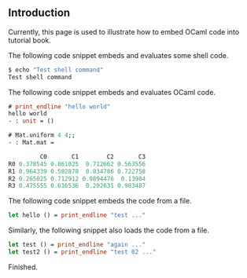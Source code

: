 Introduction
-----------------------------------------------------------

Currently, this page is used to illustrate how to embed OCaml code into tutorial book.

The following code snippet embeds and evaluates some shell code.

```sh
$ echo "Test shell command"
Test shell command
```

The following code snippet embeds and evaluates OCaml code.

```ocaml
# print_endline "hello world"
hello world
- : unit = ()

# Mat.uniform 4 4;;
- : Mat.mat =

         C0       C1        C2       C3 
R0 0.378545 0.861025  0.712662 0.563556 
R1 0.964339 0.582878  0.834786 0.722758 
R2 0.265025 0.712912 0.0894476  0.13984 
R3 0.475555 0.616536  0.202631 0.983487 

```

The following code snippet embeds the code from a file.

```ocaml file=../../examples/code/introduction/hello.ml
let hello () = print_endline "test ..."
```

Similarly, the following snippet also loads the code from a file.

```ocaml file=../../examples/code/introduction/world.ml
let test () = print_endline "again ..."
let test2 () = print_endline "test 02 ..."
```

Finished.
